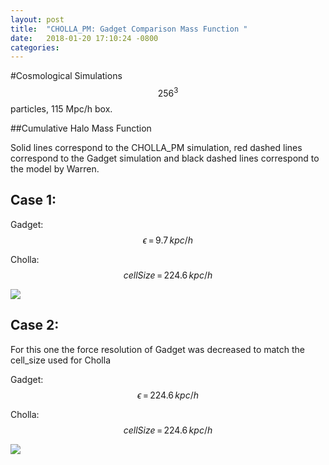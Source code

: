 ```yaml
---
layout: post
title:  "CHOLLA_PM: Gadget Comparison Mass Function "
date:   2018-01-20 17:10:24 -0800
categories:
---
```

#Cosmological Simulations $$256^3$$ particles, 115 Mpc/h box.

##Cumulative Halo Mass Function

Solid lines correspond to the CHOLLA_PM simulation, red dashed lines correspond to the Gadget simulation and black dashed lines correspond to the model by Warren.

## Case 1:  

Gadget:  $$\epsilon \, = \,9.7 \,kpc/h$$

Cholla:  $$cellSize \, = \,  224.6 \,kpc/h$$


<img src="{{ site.url }}assets/images/massFunc_256_HighRes.png">


## Case 2:

For this one the force resolution of Gadget was decreased to match the cell_size used for Cholla

Gadget:  $$\epsilon \, = \,224.6 \,kpc/h$$

Cholla:  $$cellSize \, = \,  224.6 \,kpc/h$$


<img src="{{ site.url }}assets/images/massFunction_256_midRes_error.png">
